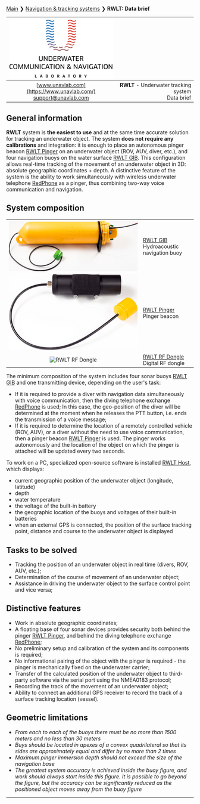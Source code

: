 [Main](/../../) ❯ [Navigation & tracking systems](/navigation_and_tracking_systems_en) ❯ **RWLT: Data brief**

<div style="page-break-after: always;"></div>

| ![logo](/documentation/sm_logo.png) |  |
| :---: | ---: |
| [www.unavlab.com](https://www.unavlab.com/) <br/> [support@unavlab.com](mailto:support@unavlab.com) | **RWLT** - Underwater tracking system <br/> Data brief|

<div style="page-break-after: always;"></div>

## General information
**RWLT** system is **the easiest to use** and at the same time accurate solution for tracking an underwater object. The system **does not require any calibrations** and integration: it is enough to place an autonomous pinger beacon [RWLT Pinger](RWLT_Pinger_Specification_en.md) on an underwater object (ROV, AUV, diver, etc.), and four navigation buoys on the water surface [RWLT GIB](RWLT_GIB_Specification_en.md). This configuration allows real-time tracking of the movement of an underwater object in 3D: absolute geographic coordinates + depth.
A distinctive feature of the system is the ability to work simultaneously with wireless underwater telephone [RedPhone](https://docs.unavlab.com/documentation/EN/RedPhone/RedPhone_Specification_en.html) as a pinger, thus combining two-way voice communication and navigation.

<div style="page-break-after: always;"></div>

## System composition

|  |  |
| :---: | :--- |
| ![RWLT GIB](/documentation/RWLT_GIB.png) | [RWLT GIB](RWLT_GIB_Specification_en.md) <br/> Hydroacoustic navigation buoy |
| ![RWLT Pinger](/documentation/RWLT_Pinger.png) | [RWLT Pinger](RWLT_Pinger_Specification_en.md) <br/> Pinger beacon |
| ![RWLT RF Dongle](/documentation/RWLT_RF_Dongle.png) | [RWLT RF Dongle](RWLT_RF_Dongle_Specification_en.md) <br/> Digital RF dongle |

The minimum composition of the system includes four sonar buoys [RWLT GIB](RWLT_GIB_Specification_en.md) and one transmitting device, depending on the user's task:
* If it is required to provide a diver with navigation data simultaneously with voice communication, then the diving telephone exchange [RedPhone](https://docs.unavlab.com/documentation/EN/RedPhone/RedPhone_Specification_en.html) is used; In this case, the geo-position of the diver will be determined at the moment when he releases the PTT button, i.e. ends the transmission of a voice message;
* If it is required to determine the location of a remotely controlled vehicle (ROV, AUV), or a diver without the need to use voice communication, then a pinger beacon [RWLT Pinger](RWLT_Pinger_Specification_en.md) is used. The pinger works autonomously and the location of the object on which the pinger is attached will be updated every two seconds.

To work on a PC, specialized open-source software is installed [RWLT Host](https://github.com/ucnl/RWLT_Host), which displays:
- current geographic position of the underwater object (longitude, latitude)
- depth
- water temperature
- the voltage of the built-in battery
- the geographic location of the buoys and voltages of their built-in batteries
- when an external GPS is connected, the position of the surface tracking point, distance and course to the underwater object is displayed

<div style="page-break-after: always;"></div>

## Tasks to be solved
* Tracking the position of an underwater object in real time (divers, ROV, AUV, etc.);
* Determination of the course of movement of an underwater object;
* Assistance in driving the underwater object to the surface control point and vice versa;

<div style="page-break-after: always;"></div>

## Distinctive features
* Work in absolute geographic coordinates;
* A floating base of four sonar devices provides security both behind the pinger [RWLT Pinger](RWLT_Pinger_Specification_en.md), and behind the diving telephone exchange [RedPhone](https://docs.unavlab.com/documentation/EN/RedPhone/RedPhone_Specification_en.html);
* No preliminary setup and calibration of the system and its components is required;
* No informational pairing of the object with the pinger is required - the pinger is mechanically fixed on the underwater carrier;
* Transfer of the calculated position of the underwater object to third-party software via the serial port using the NMEA0183 protocol;
* Recording the track of the movement of an underwater object;
* Ability to connect an additional GPS receiver to record the track of a surface tracking location (vessel).

<div style="page-break-after: always;"></div>

## Geometric limitations
* _From each to each of the buoys there must be no more than 1500 meters and no less than 30 meters_
* _Buys should be located in apexes of a convex quadrilateral so that its sides are approximately equal and differ by no more than 2 times_
* _Maximum pinger immersion depth should not exceed the size of the navigation base_
* _The greatest system accuracy is achieved inside the buoy figure, and work should always start inside this figure. It is possible to go beyond the figure, but the accuracy can be significantly reduced as the positioned object moves away from the buoy figure_

<div style="page-break-after: always;"></div>

_________  

<div style="page-break-after: always;"></div>

